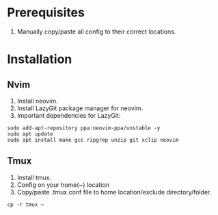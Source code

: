 # Prerequisites
1. Manually copy/paste all config to their correct locations.

# Installation
## Nvim
1. Install neovim.
2. Install LazyGit package manager for neovim.
3. Important dependencies for LazyGit:
```
sudo add-apt-repository ppa:neovim-ppa/unstable -y
sudo apt update
sudo apt install make gcc ripgrep unzip git xclip neovim
```

## Tmux
1. Install tmux.
2. Config on your home(~) location
3. Copy/paste .tmux.conf file to home location/exclude directory/folder.
```
cp -r tmux ~
```
